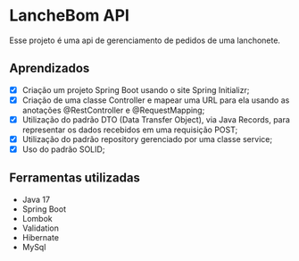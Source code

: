 # LancheBom API
Esse projeto é uma api de gerenciamento de pedidos de uma lanchonete.

## Aprendizados

- [x] Criação um projeto Spring Boot usando o site Spring Initializr;
- [x] Criação de uma classe Controller e mapear uma URL para ela usando as anotações @RestController e @RequestMapping;
- [x] Utilização do padrão DTO (Data Transfer Object), via Java Records, para representar os dados recebidos em uma requisição POST;
- [x] Utilização do padrão repository gerenciado por uma classe service;
- [x] Uso do padrão SOLID;

## Ferramentas utilizadas

- Java 17
- Spring Boot
- Lombok
- Validation
- Hibernate
- MySql